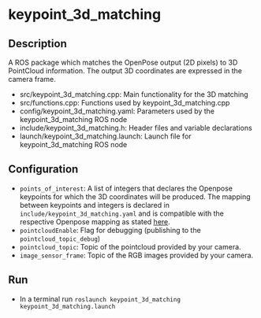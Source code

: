 # keypoint_3d_matching

## Description
A ROS package which matches the OpenPose output (2D pixels) to 3D PointCloud information. The output 3D coordinates are expressed in the camera frame.

- src/keypoint_3d_matching.cpp: Main functionality for the 3D matching
- src/functions.cpp: Functions used by keypoint_3d_matching.cpp
- config/keypoint_3d_matching.yaml: Parameters used by the keypoint_3d_matching ROS node
- include/keypoint_3d_matching.h: Header files and variable declarations
- launch/keypoint_3d_matching.launch: Launch file for keypoint_3d_matching ROS node

## Configuration
* `points_of_interest`: A list of integers that declares the Openpose keypoints for which the 3D coordinates will be produced. The mapping between keypoints and integers is declared in `include/keypoint_3d_matching.yaml` and is compatible with the respective Openpose mapping as stated [here](https://github.com/CMU-Perceptual-Computing-Lab/openpose/blob/master/src/openpose/pose/poseParameters.cpp). 
* `pointcloudEnable`: Flag for debugging (publishing to the `pointcloud_topic_debug`)
* `pointcloud_topic`: Topic of the pointcloud provided by your camera. 
* `image_sensor_frame`: Topic of the RGB images provided by your camera.

## Run
- In a terminal run `roslaunch keypoint_3d_matching keypoint_3d_matching.launch`
